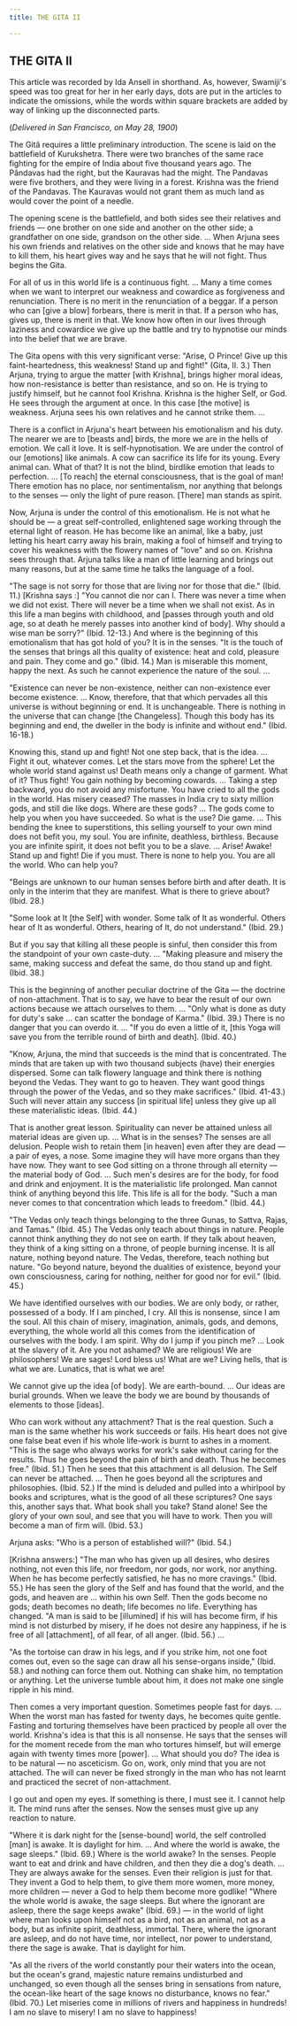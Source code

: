 ```yaml
---
title: THE GITA II

---
```





  

## THE GITA II

This article was recorded by Ida Ansell in shorthand. As, however,
Swamiji's speed was too great for her in her early days, dots are put in
the articles to indicate the omissions, while the words within square
brackets are added by way of linking up the disconnected parts.

(*Delivered in San Francisco, on May 28, 1900*)

The Gitâ requires a little preliminary introduction. The scene is laid
on the battlefield of Kurukshetra. There were two branches of the same
race fighting for the empire of India about five thousand years ago. The
Pândavas had the right, but the Kauravas had the might. The Pandavas
were five brothers, and they were living in a forest. Krishna was the
friend of the Pandavas. The Kauravas would not grant them as much land
as would cover the point of a needle.

The opening scene is the battlefield, and both sides see their relatives
and friends — one brother on one side and another on the other side; a
grandfather on one side, grandson on the other side. ... When Arjuna
sees his own friends and relatives on the other side and knows that he
may have to kill them, his heart gives way and he says that he will not
fight. Thus begins the Gita.

For all of us in this world life is a continuous fight. ... Many a time
comes when we want to interpret our weakness and cowardice as
forgiveness and renunciation. There is no merit in the renunciation of a
beggar. If a person who can \[give a blow\] forbears, there is merit in
that. If a person who has, gives up, there is merit in that. We know how
often in our lives through laziness and cowardice we give up the battle
and try to hypnotise our minds into the belief that we are brave.

The Gita opens with this very significant verse: "Arise, O Prince! Give
up this faint-heartedness, this weakness! Stand up and fight!" (Gita,
II. 3.) Then Arjuna, trying to argue the matter \[with Krishna\], brings
higher moral ideas, how non-resistance is better than resistance, and so
on. He is trying to justify himself, but he cannot fool Krishna. Krishna
is the higher Self, or God. He sees through the argument at once. In
this case \[the motive\] is weakness. Arjuna sees his own relatives and
he cannot strike them. ...

There is a conflict in Arjuna's heart between his emotionalism and his
duty. The nearer we are to \[beasts and\] birds, the more we are in the
hells of emotion. We call it love. It is self-hypnotisation. We are
under the control of our \[emotions\] like animals. A cow can sacrifice
its life for its young. Every animal can. What of that? It is not the
blind, birdlike emotion that leads to perfection. ... \[To reach\] the
eternal consciousness, that is the goal of man! There emotion has no
place, nor sentimentalism, nor anything that belongs to the senses —
only the light of pure reason. \[There\] man stands as spirit.

Now, Arjuna is under the control of this emotionalism. He is not what he
should be — a great self-controlled, enlightened sage working through
the eternal light of reason. He has become like an animal, like a baby,
just letting his heart carry away his brain, making a fool of himself
and trying to cover his weakness with the flowery names of "love" and so
on. Krishna sees through that. Arjuna talks like a man of little
learning and brings out many reasons, but at the same time he talks the
language of a fool.

"The sage is not sorry for those that are living nor for those that
die." (Ibid. 11.) \[Krishna says :\] "You cannot die nor can I. There
was never a time when we did not exist. There will never be a time when
we shall not exist. As in this life a man begins with childhood, and
\[passes through youth and old age, so at death he merely passes into
another kind of body\]. Why should a wise man be sorry?" (Ibid. 12-13.)
And where is the beginning of this emotionalism that has got hold of
you? It is in the senses. "It is the touch of the senses that brings all
this quality of existence: heat and cold, pleasure and pain. They come
and go." (Ibid. 14.) Man is miserable this moment, happy the next. As
such he cannot experience the nature of the soul. ...

"Existence can never be non-existence, neither can non-existence ever
become existence. ... Know, therefore, that that which pervades all this
universe is without beginning or end. It is unchangeable. There is
nothing in the universe that can change \[the Changeless\]. Though this
body has its beginning and end, the dweller in the body is infinite and
without end." (Ibid. 16-18.)

Knowing this, stand up and fight! Not one step back, that is the idea.
... Fight it out, whatever comes. Let the stars move from the sphere!
Let the whole world stand against us! Death means only a change of
garment. What of it? Thus fight! You gain nothing by becoming cowards.
... Taking a step backward, you do not avoid any misfortune. You have
cried to all the gods in the world. Has misery ceased? The masses in
India cry to sixty million gods, and still die like dogs. Where are
these gods? ... The gods come to help you when you have succeeded. So
what is the use? Die game. ... This bending the knee to superstitions,
this selling yourself to your own mind does not befit you, my soul. You
are infinite, deathless, birthless. Because you are infinite spirit, it
does not befit you to be a slave. ... Arise! Awake! Stand up and fight!
Die if you must. There is none to help you. You are all the world. Who
can help you?

"Beings are unknown to our human senses before birth and after death. It
is only in the interim that they are manifest. What is there to grieve
about? (Ibid. 28.)

"Some look at It \[the Self\] with wonder. Some talk of It as wonderful.
Others hear of It as wonderful. Others, hearing of It, do not
understand." (Ibid. 29.)

But if you say that killing all these people is sinful, then consider
this from the standpoint of your own caste-duty. ... "Making pleasure
and misery the same, making success and defeat the same, do thou stand
up and fight. (Ibid. 38.)

This is the beginning of another peculiar doctrine of the Gita — the
doctrine of non-attachment. That is to say, we have to bear the result
of our own actions because we attach ourselves to them. ... "Only what
is done as duty for duty's sake ... can scatter the bondage of Karma."
(Ibid. 39.) There is no danger that you can overdo it. ... "If you do
even a little of it, \[this Yoga will save you from the terrible round
of birth and death\]. (Ibid. 40.)

"Know, Arjuna, the mind that succeeds is the mind that is concentrated.
The minds that are taken up with two thousand subjects (have) their
energies dispersed. Some can talk flowery language and think there is
nothing beyond the Vedas. They want to go to heaven. They want good
things through the power of the Vedas, and so they make sacrifices."
(Ibid. 41-43.) Such will never attain any success \[in spiritual life\]
unless they give up all these materialistic ideas. (Ibid. 44.)

That is another great lesson. Spirituality can never be attained unless
all material ideas are given up. ... What is in the senses? The senses
are all delusion. People wish to retain them \[in heaven\] even after
they are dead — a pair of eyes, a nose. Some imagine they will have more
organs than they have now. They want to see God sitting on a throne
through all eternity — the material body of God. ... Such men's desires
are for the body, for food and drink and enjoyment. It is the
materialistic life prolonged. Man cannot think of anything beyond this
life. This life is all for the body. "Such a man never comes to that
concentration which leads to freedom." (Ibid. 44.)

"The Vedas only teach things belonging to the three Gunas, to Sattva,
Rajas, and Tamas." (Ibid. 45.) The Vedas only teach about things in
nature. People cannot think anything they do not see on earth. If they
talk about heaven, they think of a king sitting on a throne, of people
burning incense. It is all nature, nothing beyond nature. The Vedas,
therefore, teach nothing but nature. "Go beyond nature, beyond the
dualities of existence, beyond your own consciousness, caring for
nothing, neither for good nor for evil." (Ibid. 45.)

We have identified ourselves with our bodies. We are only body, or
rather, possessed of a body. If I am pinched, I cry. All this is
nonsense, since I am the soul. All this chain of misery, imagination,
animals, gods, and demons, everything, the whole world all this comes
from the identification of ourselves with the body. I am spirit. Why do
I jump if you pinch me? ... Look at the slavery of it. Are you not
ashamed? We are religious! We are philosophers! We are sages! Lord bless
us! What are we? Living hells, that is what we are. Lunatics, that is
what we are!

We cannot give up the idea \[of body\]. We are earth-bound. ... Our
ideas are burial grounds. When we leave the body we are bound by
thousands of elements to those \[ideas\].

Who can work without any attachment? That is the real question. Such a
man is the same whether his work succeeds or fails. His heart does not
give one false beat even if his whole life-work is burnt to ashes in a
moment. "This is the sage who always works for work's sake without
caring for the results. Thus he goes beyond the pain of birth and death.
Thus he becomes free." (Ibid. 51.) Then he sees that this attachment is
all delusion. The Self can never be attached. ... Then he goes beyond
all the scriptures and philosophies. (Ibid. 52.) If the mind is deluded
and pulled into a whirlpool by books and scriptures, what is the good of
all these scriptures? One says this, another says that. What book shall
you take? Stand alone! See the glory of your own soul, and see that you
will have to work. Then you will become a man of firm will. (Ibid. 53.)

Arjuna asks: "Who is a person of established will?" (Ibid. 54.)

\[Krishna answers:\] "The man who has given up all desires, who desires
nothing, not even this life, nor freedom, nor gods, nor work, nor
anything. When he has become perfectly satisfied, he has no more
cravings." (Ibid. 55.) He has seen the glory of the Self and has found
that the world, and the gods, and heaven are ... within his own Self.
Then the gods become no gods; death becomes no death; life becomes no
life. Everything has changed. "A man is said to be \[illumined\] if his
will has become firm, if his mind is not disturbed by misery, if he does
not desire any happiness, if he is free of all \[attachment\], of all
fear, of all anger. (Ibid. 56.) ...

"As the tortoise can draw in his legs, and if you strike him, not one
foot comes out, even so the sage can draw all his sense-organs inside,"
(Ibid. 58.) and nothing can force them out. Nothing can shake him, no
temptation or anything. Let the universe tumble about him, it does not
make one single ripple in his mind.

Then comes a very important question. Sometimes people fast for days.
... When the worst man has fasted for twenty days, he becomes quite
gentle. Fasting and torturing themselves have been practiced by people
all over the world. Krishna's idea is that this is all nonsense. He says
that the senses will for the moment recede from the man who tortures
himself, but will emerge again with twenty times more \[power\]. ...
What should you do? The idea is to be natural — no asceticism. Go on,
work, only mind that you are not attached. The will can never be fixed
strongly in the man who has not learnt and practiced the secret of
non-attachment.

I go out and open my eyes. If something is there, I must see it. I
cannot help it. The mind runs after the senses. Now the senses must give
up any reaction to nature.

"Where it is dark night for the \[sense-bound\] world, the self
controlled \[man\] is awake. It is daylight for him. ... And where the
world is awake, the sage sleeps." (Ibid. 69.) Where is the world awake?
In the senses. People want to eat and drink and have children, and then
they die a dog's death. ... They are always awake for the senses. Even
their religion is just for that. They invent a God to help them, to give
them more women, more money, more children — never a God to help them
become more godlike! "Where the whole world is awake, the sage sleeps.
But where the ignorant are asleep, there the sage keeps awake" (Ibid.
69.) — in the world of light where man looks upon himself not as a bird,
not as an animal, not as a body, but as infinite spirit, deathless,
immortal. There, where the ignorant are asleep, and do not have time,
nor intellect, nor power to understand, there the sage is awake. That is
daylight for him.

"As all the rivers of the world constantly pour their waters into the
ocean, but the ocean's grand, majestic nature remains undisturbed and
unchanged, so even though all the senses bring in sensations from
nature, the ocean-like heart of the sage knows no disturbance, knows no
fear." (Ibid. 70.) Let miseries come in millions of rivers and happiness
in hundreds! I am no slave to misery! I am no slave to happiness!


